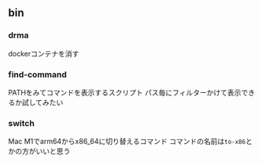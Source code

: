 ## bin
### drma
dockerコンテナを消す

### find-command
PATHをみてコマンドを表示するスクリプト
パス毎にフィルターかけて表示できるか試してみたい

### switch
Mac M1でarm64からx86_64に切り替えるコマンド
コマンドの名前は`to-x86`とかの方がいいと思う
